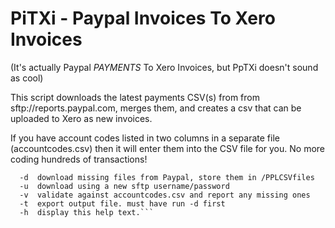 # PiTXi - Paypal Invoices To Xero Invoices #
(It's actually Paypal _PAYMENTS_ To Xero Invoices, but PpTXi doesn't sound as cool)

This script downloads the latest payments CSV(s) from from sftp://reports.paypal.com, merges them, and creates a csv that can be uploaded to Xero as new invoices.

If you have account codes listed in two columns in a separate file (accountcodes.csv) then it will enter them into the CSV file for you. No more coding hundreds of transactions!
```Usage : ./$bname [-d -v -t | -h] {one option only}
  -d  download missing files from Paypal, store them in /PPLCSVfiles
  -u  download using a new sftp username/password
  -v  validate against accountcodes.csv and report any missing ones
  -t  export output file. must have run -d first
  -h  display this help text.```